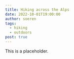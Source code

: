 ```yaml
---
title: Hiking across the Alps
date: 2022-10-01T19:00:00
author: soeren
tags:
  - hiking
  - outdoors
post: true
---
```


<p class="notice">
  This is a placeholder.
</p>